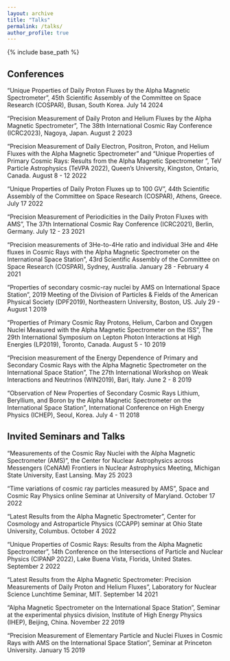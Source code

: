 ```yaml
---
layout: archive
title: "Talks"
permalink: /talks/
author_profile: true
---
```


{% include base_path %}

## Conferences
“Unique Properties of Daily Proton Fluxes by the Alpha Magnetic Spectrometer”, 45th Scientific Assembly of the Committee on Space Research (COSPAR), Busan, South Korea. July 14 2024

“Precision Measurement of Daily Proton and Helium Fluxes by the Alpha Magnetic Spectrometer”, The 38th International Cosmic Ray Conference (ICRC2023), Nagoya, Japan. August 2 2023

“Precision Measurement of Daily Electron, Positron, Proton, and Helium Fluxes with the Alpha Magnetic Spectrometer” and “Unique Properties of Primary Cosmic Rays: Results from the Alpha Magnetic Spectrometer ”, TeV Particle Astrophysics (TeVPA 2022), Queen’s University, Kingston, Ontario, Canada. August 8 - 12 2022

“Unique Properties of Daily Proton Fluxes up to 100 GV”, 44th Scientific Assembly of the Committee on Space Research (COSPAR), Athens, Greece. July 17 2022

“Precision Measurement of Periodicities in the Daily Proton Fluxes with AMS”, The 37th International Cosmic Ray Conference (ICRC2021), Berlin, Germany. July 12 - 23 2021

“Precision measurements of 3He-to-4He ratio and individual 3He and 4He fluxes in Cosmic Rays with the Alpha Magnetic Spectrometer on the International Space Station”, 43rd Scientific Assembly of the Committee on Space Research (COSPAR), Sydney, Australia. January 28 - February 4 2021

“Properties of secondary cosmic-ray nuclei by AMS on International Space Station”, 2019 Meeting of the Division of Particles & Fields of the American Physical Society (DPF2019), Northeastern University, Boston, US. July 29 - August 1 2019

“Properties of Primary Cosmic Ray Protons, Helium, Carbon and Oxygen Nuclei Measured with the Alpha Magnetic Spectrometer on the ISS”, The 29th International Symposium on Lepton Photon Interactions at High Energies (LP2019), Toronto, Canada. August 5 - 10 2019

“Precision measurement of the Energy Dependence of Primary and Secondary Cosmic Rays with the Alpha Magnetic Spectrometer on the International Space Station”, The 27th International Workshop on Weak Interactions and Neutrinos (WIN2019), Bari, Italy. June 2 - 8 2019

“Observation of New Properties of Secondary Cosmic Rays Lithium, Beryllium, and Boron by the Alpha Magnetic Spectrometer on the International Space Station”, International Conference on High Energy Physics (ICHEP), Seoul, Korea. July 4 - 11 2018


## Invited Seminars and Talks
“Measurements of the Cosmic Ray Nuclei with the Alpha Magnetic Spectrometer (AMS)”, the Center for Nuclear Astrophysics across Messengers (CeNAM) Frontiers in Nuclear Astrophysics Meeting, Michigan State University, East Lansing. May 25 2023

“Time variations of cosmic ray particles measured by AMS”, Space and Cosmic Ray Physics online Seminar at University of Maryland. October 17 2022

“Latest Results from the Alpha Magnetic Spectrometer”, Center for Cosmology and Astroparticle Physics (CCAPP) seminar at Ohio State University, Columbus. October 4 2022

“Unique Properties of Cosmic Rays: Results from the Alpha Magnetic Spectrometer”, 14th Conference on the Intersections of Particle and Nuclear Physics (CIPANP 2022), Lake Buena Vista, Florida, United States. September 2 2022

“Latest Results from the Alpha Magnetic Spectrometer: Precision Measurements of Daily Proton and Helium Fluxes”, Laboratory for Nuclear Science Lunchtime Seminar, MIT. September 14 2021

“Alpha Magnetic Spectrometer on the International Space Station”, Seminar at the experimental physics division, Institute of High Energy Physics (IHEP), Beijing, China. November 22 2019

“Precision Measurement of Elementary Particle and Nuclei Fluxes in Cosmic Rays with AMS on the International Space Station”, Seminar at Princeton University. January 15 2019
  
